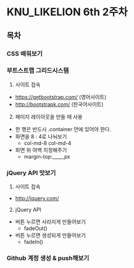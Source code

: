 # KNU_LIKELION 6th 2주차

## 목차

### CSS 배워보기
 
### 부트스트랩 그리드시스템
1. 사이트 접속
* https://getbootstrap.com/ (영어사이트)
* http://bootstrapk.com/ (한국어사이트)
2. 페이지 레이아웃을 만들 때 사용
* 한 행은 반드시 .container 안에 있어야 한다.
* 화면을 8 : 4로 나눠보기
    + col-md-8 col-md-4 
* 화면 위 여백 지정해주기
    + margin-top:_____px

### jQuery API 맛보기
1. 사이트 접속
* http://jquery.com/
2. jQuery API
* 버튼 누르면 사라지게 만들어보기
    + fadeOut()
* 버튼 누르면 생성되게 만들어보기
    + fadeIn()

### Github 계정 생성 & push해보기
    
    